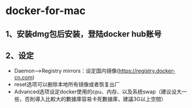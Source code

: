 # docker-for-mac
1、安装dmg包后安装，登陆docker hub账号
--------------------
2、设定
--------------------
- Daemon-->Registry mirrors：设定国内镜像(https://registry.docker-cn.com)
- reset选项可以删除本地所有镜像或者恢复出厂
- Advanced选项设定docker使用的cpu、内存、以及系统swap（建议设大一些，否則導入比較大的數據庫容易卡死數據庫，建議3G以上空間）
